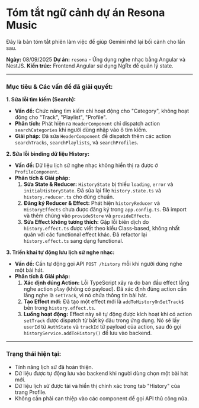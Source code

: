 # Tóm tắt ngữ cảnh dự án Resona Music

Đây là bản tóm tắt phiên làm việc để giúp Gemini nhớ lại bối cảnh cho lần sau.

**Ngày:** 08/09/2025
**Dự án:** `resona` - Ứng dụng nghe nhạc bằng Angular và NestJS.
**Kiến trúc:** Frontend Angular sử dụng NgRx để quản lý state.

---

### Mục tiêu & Các vấn đề đã giải quyết:

**1. Sửa lỗi tìm kiếm (Search):**
- **Vấn đề:** Chức năng tìm kiếm chỉ hoạt động cho "Category", không hoạt động cho "Track", "Playlist", "Profile".
- **Phân tích:** Phát hiện ra `HeaderComponent` chỉ dispatch action `searchCategories` khi người dùng nhập vào ô tìm kiếm.
- **Giải pháp:** Đã sửa `HeaderComponent` để dispatch thêm các action `searchTracks`, `searchPlaylists`, và `searchProfiles`.

**2. Sửa lỗi binding dữ liệu History:**
- **Vấn đề:** Dữ liệu lịch sử nghe nhạc không hiển thị ra được ở `ProfileComponent`.
- **Phân tích & Giải pháp:**
    1.  **Sửa State & Reducer:** `HistoryState` bị thiếu `loading`, `error` và `initialHistoryState`. Đã sửa lại file `history.state.ts` và `history.reducer.ts` cho đúng chuẩn.
    2.  **Đăng ký Reducer & Effect:** Phát hiện `historyReducer` và `HistoryEffects` chưa được đăng ký trong `app.config.ts`. Đã import và thêm chúng vào `provideStore` và `provideEffects`.
    3.  **Sửa Effect không tương thích:** Gặp lỗi biên dịch do `history.effect.ts` được viết theo kiểu Class-based, không nhất quán với các functional effect khác. Đã refactor lại `history.effect.ts` sang dạng functional.

**3. Triển khai tự động lưu lịch sử nghe nhạc:**
- **Vấn đề:** Cần tự động gọi API `POST /history` mỗi khi người dùng nghe một bài hát.
- **Phân tích & Giải pháp:**
    1.  **Xác định đúng Action:** Lỗi TypeScript xảy ra do ban đầu effect lắng nghe action `play` (không có payload). Đã xác định đúng action cần lắng nghe là `setTrack`, vì nó chứa thông tin bài hát.
    2.  **Tạo Effect mới:** Đã tạo một effect mới là `addToHistoryOnSetTrack$` bên trong `history.effect.ts`.
    3.  **Luồng hoạt động:** Effect này sẽ tự động được kích hoạt khi có action `setTrack` được dispatch từ bất kỳ đâu trong ứng dụng. Nó sẽ lấy `userId` từ `AuthState` và `trackId` từ payload của action, sau đó gọi `historyService.addToHistory()` để lưu vào backend.

---

### Trạng thái hiện tại:

- Tính năng lịch sử đã hoàn thiện.
- Dữ liệu được tự động lưu vào backend khi người dùng chọn một bài hát mới.
- Dữ liệu lịch sử được tải và hiển thị chính xác trong tab "History" của trang Profile.
- Không cần phải can thiệp vào các component để gọi API thủ công nữa.
